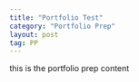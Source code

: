 ```yaml
---
title: "Portfolio Test"
category: "Portfolio Prep"
layout: post
tag: PP
---
```


this is the portfolio prep content